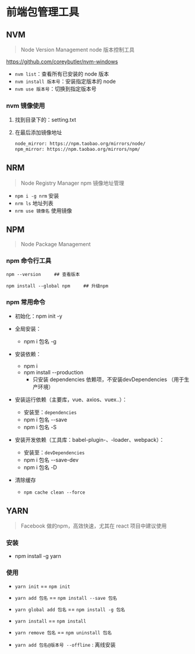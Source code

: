 # 前端包管理工具

## NVM

> Node Version Management node 版本控制工具

 <https://github.com/coreybutler/nvm-windows>

- `nvm list`：查看所有已安装的 node 版本
- `nvm install 版本号`：安装指定版本的 node
- `nvm use 版本号`：切换到指定版本号

### nvm 镜像使用

1. 找到目录下的：setting.txt
2. 在最后添加镜像地址

    ```txt
    node_mirror: https://npm.taobao.org/mirrors/node/
    npm_mirror: https://npm.taobao.org/mirrors/npm/
    ```

## NRM

> Node Registry Manager npm 镜像地址管理

- `npm i -g nrm` 安装
- `nrm ls` 地址列表
- `nrm use 镜像名` 使用镜像

## NPM

> Node Package Management

### npm 命令行工具

```shell
npm --version     ## 查看版本
```

```shell
npm install --global npm     ## 升级npm
```

### npm 常用命令

- 初始化：npm init -y

- 全局安装：
  - npm i 包名 -g

- 安装依赖：
  - npm i
  - npm install --production
    - 只安装 dependencies 依赖项，不安装devDependencies （用于生产环境）

- 安装运行依赖（主要库，vue、axios、vuex..）：
  - 安装至：`dependencies`
  - npm i 包名 --save
  - npm i 包名 -S

- 安装开发依赖（工具库：babel-plugin-*、*-loader、webpack）：
  - 安装至：`devDependencies`
  - npm i 包名 --save-dev
  - npm i 包名 -D

- 清除缓存
  - `npm cache clean --force`

## YARN

> Facebook 做的npm，高效快速，尤其在 react 项目中建议使用

### 安装

- npm install -g yarn

### 使用

- `yarn init` == `npm init`

- `yarn add 包名` == `npm install --save 包名`

- `yarn global add 包名` == `npm install -g 包名`

- `yarn install` == `npm install`

- `yarn remove 包名` == `npm uninstall 包名`

- `yarn add 包名@版本号 --offline` : 离线安装

